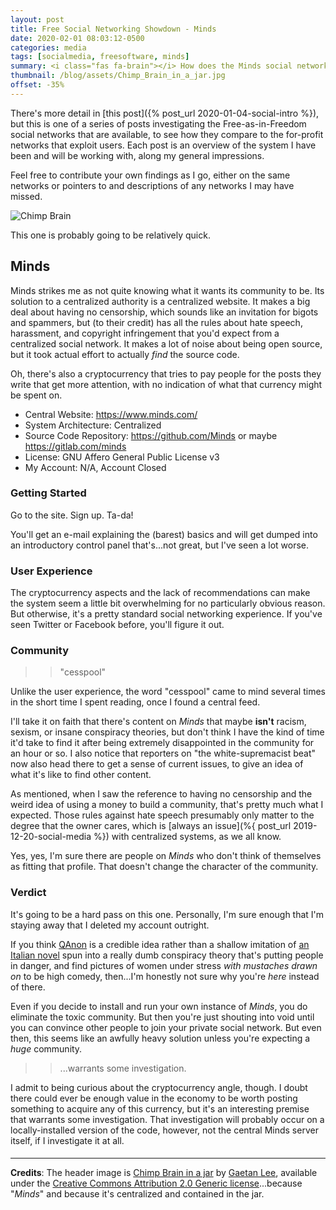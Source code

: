```yaml
---
layout: post
title: Free Social Networking Showdown - Minds
date: 2020-02-01 08:03:12-0500
categories: media
tags: [socialmedia, freesoftware, minds]
summary: <i class="fas fa-brain"></i> How does the Minds social network stack up?
thumbnail: /blog/assets/Chimp_Brain_in_a_jar.jpg
offset: -35%
---
```


There's more detail in [this post]({% post_url 2020-01-04-social-intro %}), but this is one of a series of posts investigating the Free-as-in-Freedom social networks that are available, to see how they compare to the for-profit networks that exploit users.  Each post is an overview of the system I have been and will be working with, along my general impressions.

Feel free to contribute your own findings as I go, either on the same networks or pointers to and descriptions of any networks I may have missed.

![Chimp Brain](/blog/assets/Chimp_Brain_in_a_jar.jpg "Chimp Brain in a Jar")

This one is probably going to be relatively quick.

## Minds

Minds strikes me as not quite knowing what it wants its community to be.  Its solution to a centralized authority is a centralized website.  It makes a big deal about having no censorship, which sounds like an invitation for bigots and spammers, but (to their credit) has all the rules about hate speech, harassment, and copyright infringement that you'd expect from a centralized social network.  It makes a lot of noise about being open source, but it took actual effort to actually *find* the source code.

Oh, there's also a cryptocurrency that tries to pay people for the posts they write that get more attention, with no indication of what that currency might be spent on.

 * Central Website:  <https://www.minds.com/>
 * System Architecture:  Centralized
 * Source Code Repository:  <https://github.com/Minds> or maybe <https://gitlab.com/minds>
 * License:  GNU Affero General Public License v3
 * My Account:  N/A, Account Closed 

### Getting Started

Go to the site.  Sign up.  Ta-da!

You'll get an e-mail explaining the (barest) basics and will get dumped into an introductory control panel that's...not great, but I've seen a lot worse.

### User Experience

The cryptocurrency aspects and the lack of recommendations can make the system seem a little bit overwhelming for no particularly obvious reason.  But otherwise, it's a pretty standard social networking experience.  If you've seen Twitter or Facebook before, you'll figure it out.

### Community

 > > "cesspool"

Unlike the user experience, the word "cesspool" came to mind several times in the short time I spent reading, once I found a central feed.

I'll take it on faith that there's content on *Minds* that maybe **isn't** racism, sexism, or insane conspiracy theories, but don't think I have the kind of time it'd take to find it after being extremely disappointed in the community for an hour or so.  I also notice that reporters on "the white-supremacist beat" now also head there to get a sense of current issues, to give an idea of what it's like to find other content.

As mentioned, when I saw the reference to having no censorship and the weird idea of using a money to build a community, that's pretty much what I expected.  Those rules against hate speech presumably only matter to the degree that the owner cares, which is [always an issue](%{ post_url 2019-12-20-social-media %}) with centralized systems, as we all know.

Yes, yes, I'm sure there are people on *Minds* who don't think of themselves as fitting that profile.  That doesn't change the character of the community.

### Verdict <i class="far fa-thumbs-down"></i>

It's going to be a hard pass on this one.  Personally, I'm sure enough that I'm staying away that I deleted my account outright.

If you think [QAnon](https://en.wikipedia.org/wiki/QAnon) is a credible idea rather than a shallow imitation of [an Italian novel](https://en.wikipedia.org/wiki/Q_%28novel%29) spun into a really dumb conspiracy theory that's putting people in danger, and find pictures of women under stress *with mustaches drawn on* to be high comedy, then...I'm honestly not sure why you're *here* instead of there.

Even if you decide to install and run your own instance of *Minds*, you do eliminate the toxic community.  But then you're just shouting into void until you can convince other people to join your private social network.  But even then, this seems like an awfully heavy solution unless you're expecting a *huge* community.

 > > ...warrants some investigation.

I admit to being curious about the cryptocurrency angle, though.  I doubt there could ever be enough value in the economy to be worth posting something to acquire any of this currency, but it's an interesting premise that warrants some investigation.  That investigation will probably occur on a locally-installed version of the code, however, not the central Minds server itself, if I investigate it at all.

#### <i class="fas fa-brain"></i>

* * *

**Credits**:  The header image is [Chimp Brain in a jar](https://commons.wikimedia.org/wiki/File:Chimp_Brain_in_a_jar.jpg) by [Gaetan Lee](https://www.flickr.com/photos/43078695@N00), available under the [Creative Commons Attribution 2.0 Generic license](https://creativecommons.org/licenses/by/2.0/deed.en)...because "*Minds*" and because it's centralized and contained in the jar.
